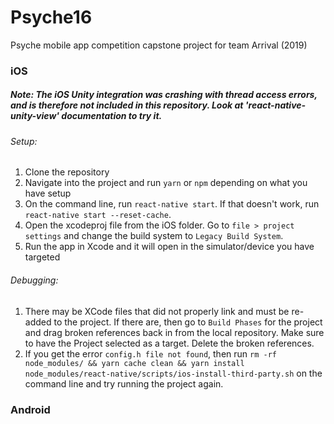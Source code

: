 # Psyche16
Psyche mobile app competition capstone project for team Arrival (2019)

### iOS
##### Note: The iOS Unity integration was crashing with thread access errors, and is therefore not included in this repository.  Look at 'react-native-unity-view' documentation to try it.
###### Setup: 
1. Clone the repository
2. Navigate into the project and run `yarn` or `npm` depending on what you have setup
3. On the command line, run `react-native start`.  If that doesn't work, run `react-native start --reset-cache`.
4. Open the xcodeproj file from the iOS folder.  Go to `file > project settings` and change the build system to `Legacy Build System`.
5. Run the app in Xcode and it will open in the simulator/device you have targeted

###### Debugging:
1. There may be XCode files that did not properly link and must be re-added to the project.  If there are, then go to `Build Phases` for the project and drag broken references back in from the local repository.  Make sure to have the Project selected as a target.  Delete the broken references.
2. If you get the error `config.h file not found`, then run `rm -rf node_modules/ && yarn cache clean && yarn install
node_modules/react-native/scripts/ios-install-third-party.sh` on the command line and try running the project again.

### Android
